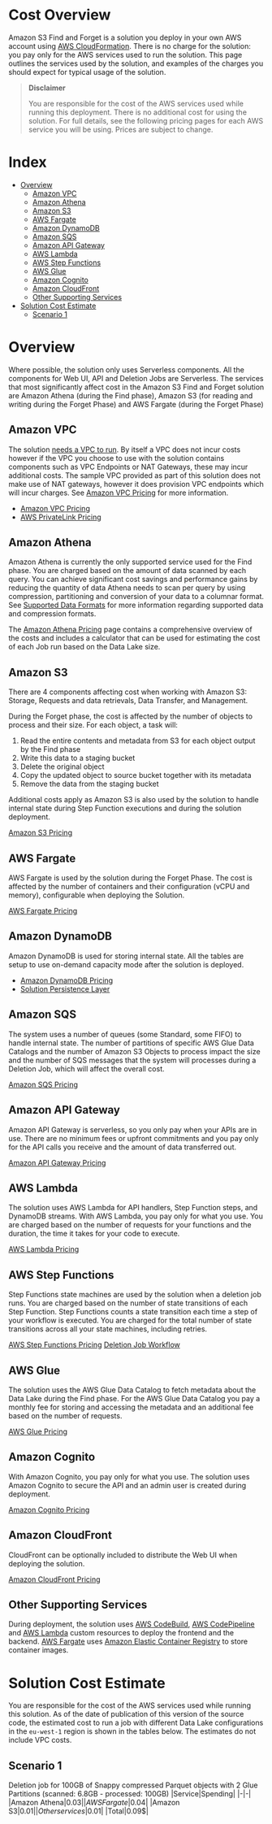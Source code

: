 Cost Overview
=============

Amazon S3 Find and Forget is a solution you deploy in your own AWS account using [AWS CloudFormation]. There is no charge for the solution: you pay only for
the AWS services used to run the solution. This page outlines the services used by the solution, and examples of the charges you should expect for typical
usage of the solution.

> **Disclaimer**
>
> You are responsible for the cost of the AWS services used while running this deployment. There is no additional cost for using the solution. For full details, see the following pricing pages for each AWS service you will be using. Prices are subject to change.

# Index

* [Overview](#overview)
  * [Amazon VPC](#amazon-vpc)
  * [Amazon Athena](#amazon-athena)
  * [Amazon S3](#amazon-s3)
  * [AWS Fargate](#aws-fargate)
  * [Amazon DynamoDB](#amazon-dynamodb)
  * [Amazon SQS](#amazon-sqs)
  * [Amazon API Gateway](#amazon-api-gateway)
  * [AWS Lambda](#aws-lambda)
  * [AWS Step Functions](#aws-step-functions)
  * [AWS Glue](#aws-glue)
  * [Amazon Cognito](#amazon-cognito)
  * [Amazon CloudFront](#amazon-cloudfront)
  * [Other Supporting Services](#other-supporting-services)
* [Solution Cost Estimate](#solution-cost-estimate)
  * [Scenario 1](#scenario-1)

# Overview

Where possible, the solution only uses Serverless components. All the components for Web UI, API and Deletion Jobs are Serverless.
The services that most significantly affect cost in the Amazon S3 Find and Forget solution are Amazon Athena (during the Find phase), Amazon S3 (for reading and writing during the Forget Phase) and AWS Fargate (during the Forget Phase)

## Amazon VPC

The solution [needs a VPC to run][VPC Configuration].  By itself a VPC does not incur costs however if the VPC you choose to use with the solution contains components such as VPC Endpoints or NAT Gateways, these may incur additional costs. The sample VPC provided as part of this solution does not make use of NAT gateways, however it does provision VPC endpoints which will incur charges. See [Amazon VPC Pricing] for more information.

* [Amazon VPC Pricing]
* [AWS PrivateLink Pricing]

## Amazon Athena

Amazon Athena is currently the only supported service used for the Find phase. You are charged based on the amount of data scanned by each query. You can achieve significant cost savings and performance gains by reducing the quantity of data Athena needs to scan per query by using compression, partitioning and conversion of your data to a columnar format. See [Supported Data Formats](LIMITS.md#supported-data-formats) for more information regarding supported data and compression formats.

The [Amazon Athena Pricing] page contains a comprehensive overview of the costs and includes a calculator that can be used for estimating the cost of each Job run based on the Data Lake size.

## Amazon S3

There are 4 components affecting cost when working with Amazon S3: Storage, Requests and data retrievals, Data Transfer, and Management.

During the Forget phase, the cost is affected by the number of objects to process and their size. For each object, a task will:

1. Read the entire contents and metadata from S3 for each object output by the Find phase
2. Write this data to a staging bucket
3. Delete the original object
4. Copy the updated object to source bucket together with its metadata
5. Remove the data from the staging bucket

Additional costs apply as Amazon S3 is also used by the solution to handle internal state during Step Function executions and during the solution deployment.

[Amazon S3 Pricing]

## AWS Fargate

AWS Fargate is used by the solution during the Forget Phase. The cost is affected by the number of containers and their configuration (vCPU and memory), configurable when deploying the Solution.

[AWS Fargate Pricing]

## Amazon DynamoDB

Amazon DynamoDB is used for storing internal state. All the tables are setup to use on-demand capacity mode after the solution is deployed.

* [Amazon DynamoDB Pricing]
* [Solution Persistence Layer]

## Amazon SQS

The system uses a number of queues (some Standard, some FIFO) to handle internal state. The number of partitions of specific AWS Glue Data Catalogs and the number of Amazon S3 Objects to process impact the size and the number of SQS messages that the system will processes during a Deletion Job, which will affect the overall cost.

[Amazon SQS Pricing]

## Amazon API Gateway

Amazon API Gateway is serverless, so you only pay when your APIs are in use. There are no minimum fees or upfront commitments and you pay only for the API calls you receive and the amount of data transferred out.

[Amazon API Gateway Pricing]

## AWS Lambda

The solution uses AWS Lambda for API handlers, Step Function steps, and DynamoDB streams. With AWS Lambda, you pay only for what you use. You are charged based on the number of requests for your functions and the duration, the time it takes for your code to execute.

[AWS Lambda Pricing]

## AWS Step Functions

Step Functions state machines are used by the solution when a deletion job runs. You are charged based on the number of state transitions of each Step Function. Step Functions counts a state transition each time a step of your workflow is executed. You are charged for the total number of state transitions across all your state machines, including retries.

[AWS Step Functions Pricing]
[Deletion Job Workflow]

## AWS Glue

The solution uses the AWS Glue Data Catalog to fetch metadata about the Data Lake during the Find phase. For the AWS Glue Data Catalog you pay a monthly fee for storing and accessing the metadata and an additional fee based on the number of requests.

[AWS Glue Pricing]

## Amazon Cognito

With Amazon Cognito, you pay only for what you use. The solution uses Amazon Cognito to secure the API and an admin user is created during deployment.

[Amazon Cognito Pricing]

## Amazon CloudFront

CloudFront can be optionally included to distribute the Web UI when deploying the solution.

[Amazon CloudFront Pricing]

## Other Supporting Services

During deployment, the solution uses [AWS CodeBuild], [AWS CodePipeline] and [AWS Lambda] custom resources to deploy the frontend and the backend.
[AWS Fargate] uses [Amazon Elastic Container Registry] to store container images.

# Solution Cost Estimate

You are responsible for the cost of the AWS services used while running this solution. As of the date of publication of this version of the source code, the estimated cost to run a job with different Data Lake configurations in the `eu-west-1` region is shown in the tables below. The estimates do not include VPC costs.

## Scenario 1

Deletion job for 100GB of Snappy compressed Parquet objects with 2 Glue Partitions (scanned: 6.8GB - processed: 100GB)
|Service|Spending|
|-|-|
|Amazon Athena|0.03$|
|AWS Fargate|0.04$|
|Amazon S3|0.01$|
|Other services|0.01$|
|Total|0.09$|

[VPC Configuration]: USER_GUIDE.md#pre-requisite-Configuring-a-vpc-for-the-solution
[some VPC endpoints]: [https://github.com/awslabs/amazon-s3-find-and-forget/blob/master/templates/vpc.yaml]
[Amazon API Gateway Pricing]: https://aws.amazon.com/api-gateway/pricing/
[Amazon Athena Pricing]: https://aws.amazon.com/athena/pricing/
[Amazon CloudFront Pricing]: https://aws.amazon.com/cloudfront/pricing/
[Amazon Cognito Pricing]: https://aws.amazon.com/cognito/pricing/
[Amazon DynamoDB Pricing]: https://aws.amazon.com/dynamodb/pricing/
[Amazon Elastic Container Registry]: https://aws.amazon.com/ecr/pricing/
[Amazon S3 Pricing]: https://aws.amazon.com/s3/pricing/
[Amazon SQS Pricing]: https://aws.amazon.com/sqs/pricing/
[Amazon VPC Pricing]: https://aws.amazon.com/vpc/pricing/
[AWS CloudFormation]: https://aws.amazon.com/cloudformation/
[AWS CodeBuild]: https://aws.amazon.com/codebuild/pricing/
[AWS CodePipeline]: https://aws.amazon.com/codepipeline/pricing/
[AWS Fargate]: https://aws.amazon.com/fargate/pricing/
[AWS Fargate Pricing]: https://aws.amazon.com/fargate/pricing/
[AWS Glue Pricing]: https://aws.amazon.com/glue/pricing/
[AWS Lambda Pricing]: https://aws.amazon.com/lambda/pricing/
[AWS Lambda]: https://aws.amazon.com/lambda/pricing/
[AWS PrivateLink Pricing]: https://aws.amazon.com/privatelink/pricing/
[AWS Step Functions Pricing]: https://aws.amazon.com/step-functions/pricing/
[Deletion Job Workflow]: ARCHITECTURE.md#deletion-job-workflow
[Solution Persistence Layer]: ARCHITECTURE.md#persistence-layer
